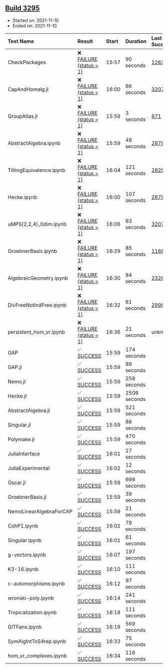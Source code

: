 ## [Build 3295](https://oscarci.mathematik.uni-kl.de/job/oscar-stable/3295/)

* Started on: 2021-11-10
* Ended on: 2021-11-10

| Test Name    | Result | Start | Duration | Last Success | First Failure |
|:-------------|:-------|:------|:---------|:-------------|:--------------|
| CheckPackages | ❌ [FAILURE (status = 1)](https://oscarci.mathematik.uni-kl.de/job/oscar-stable/3295/artifact/logs/build-3295/CheckPackages.log) | 15:57 | 90 seconds | [1263](https://oscarci.mathematik.uni-kl.de/job/oscar-stable/1263/) | [1264](https://oscarci.mathematik.uni-kl.de/job/oscar-stable/1264/) |
| CapAndHomalg.jl | ❌ [FAILURE (status = 1)](https://oscarci.mathematik.uni-kl.de/job/oscar-stable/3295/artifact/logs/build-3295/CapAndHomalg.jl.log) | 16:00 | 66 seconds | [3207](https://oscarci.mathematik.uni-kl.de/job/oscar-stable/3207/) | [3208](https://oscarci.mathematik.uni-kl.de/job/oscar-stable/3208/) |
| GroupAtlas.jl | ❌ [FAILURE (status = 1)](https://oscarci.mathematik.uni-kl.de/job/oscar-stable/3295/artifact/logs/build-3295/GroupAtlas.jl.log) | 15:59 | 3 seconds | [871](https://oscarci.mathematik.uni-kl.de/job/oscar-stable/871/) | [872](https://oscarci.mathematik.uni-kl.de/job/oscar-stable/872/) |
| AbstractAlgebra.ipynb | ❌ [FAILURE (status = 1)](https://oscarci.mathematik.uni-kl.de/job/oscar-stable/3295/artifact/logs/build-3295/AbstractAlgebra.ipynb.log) | 15:59 | 49 seconds | [2878](https://oscarci.mathematik.uni-kl.de/job/oscar-stable/2878/) | [2879](https://oscarci.mathematik.uni-kl.de/job/oscar-stable/2879/) |
| TiltingEquivalence.ipynb | ❌ [FAILURE (status = 1)](https://oscarci.mathematik.uni-kl.de/job/oscar-stable/3295/artifact/logs/build-3295/TiltingEquivalence.ipynb.log) | 16:04 | 121 seconds | [2629](https://oscarci.mathematik.uni-kl.de/job/oscar-stable/2629/) | [2630](https://oscarci.mathematik.uni-kl.de/job/oscar-stable/2630/) |
| Hecke.ipynb | ❌ [FAILURE (status = 1)](https://oscarci.mathematik.uni-kl.de/job/oscar-stable/3295/artifact/logs/build-3295/Hecke.ipynb.log) | 16:00 | 107 seconds | [2878](https://oscarci.mathematik.uni-kl.de/job/oscar-stable/2878/) | [2879](https://oscarci.mathematik.uni-kl.de/job/oscar-stable/2879/) |
| uMPS(2,2,4)_0dim.ipynb | ❌ [FAILURE (status = 1)](https://oscarci.mathematik.uni-kl.de/job/oscar-stable/3295/artifact/logs/build-3295/uMPS-2-2-4-_0dim.ipynb.log) | 16:06 | 63 seconds | [3207](https://oscarci.mathematik.uni-kl.de/job/oscar-stable/3207/) | [3208](https://oscarci.mathematik.uni-kl.de/job/oscar-stable/3208/) |
| GroebnerBasis.ipynb | ❌ [FAILURE (status = 1)](https://oscarci.mathematik.uni-kl.de/job/oscar-stable/3295/artifact/logs/build-3295/GroebnerBasis.ipynb.log) | 16:29 | 85 seconds | [1168](https://oscarci.mathematik.uni-kl.de/job/oscar-stable/1168/) | [1169](https://oscarci.mathematik.uni-kl.de/job/oscar-stable/1169/) |
| AlgebraicGeometry.ipynb | ❌ [FAILURE (status = 1)](https://oscarci.mathematik.uni-kl.de/job/oscar-stable/3295/artifact/logs/build-3295/AlgebraicGeometry.ipynb.log) | 16:30 | 84 seconds | [2326](https://oscarci.mathematik.uni-kl.de/job/oscar-stable/2326/) | [2327](https://oscarci.mathematik.uni-kl.de/job/oscar-stable/2327/) |
| DivFreeNotIndFree.ipynb | ❌ [FAILURE (status = 1)](https://oscarci.mathematik.uni-kl.de/job/oscar-stable/3295/artifact/logs/build-3295/DivFreeNotIndFree.ipynb.log) | 16:32 | 61 seconds | [2998](https://oscarci.mathematik.uni-kl.de/job/oscar-stable/2998/) | [2999](https://oscarci.mathematik.uni-kl.de/job/oscar-stable/2999/) |
| persistent_hom_vr.ipynb | ❌ [FAILURE (status = 1)](https://oscarci.mathematik.uni-kl.de/job/oscar-stable/3295/artifact/logs/build-3295/persistent_hom_vr.ipynb.log) | 16:36 | 21 seconds | unknown | unknown |
| GAP | ✅ [SUCCESS](https://oscarci.mathematik.uni-kl.de/job/oscar-stable/3295/artifact/logs/build-3295/GAP.log) | 15:59 | 174 seconds |  |  |
| GAP.jl | ✅ [SUCCESS](https://oscarci.mathematik.uni-kl.de/job/oscar-stable/3295/artifact/logs/build-3295/GAP.jl.log) | 15:59 | 89 seconds |  |  |
| Nemo.jl | ✅ [SUCCESS](https://oscarci.mathematik.uni-kl.de/job/oscar-stable/3295/artifact/logs/build-3295/Nemo.jl.log) | 15:59 | 258 seconds |  |  |
| Hecke.jl | ✅ [SUCCESS](https://oscarci.mathematik.uni-kl.de/job/oscar-stable/3295/artifact/logs/build-3295/Hecke.jl.log) | 15:59 | 2509 seconds |  |  |
| AbstractAlgebra.jl | ✅ [SUCCESS](https://oscarci.mathematik.uni-kl.de/job/oscar-stable/3295/artifact/logs/build-3295/AbstractAlgebra.jl.log) | 15:59 | 521 seconds |  |  |
| Singular.jl | ✅ [SUCCESS](https://oscarci.mathematik.uni-kl.de/job/oscar-stable/3295/artifact/logs/build-3295/Singular.jl.log) | 15:59 | 86 seconds |  |  |
| Polymake.jl | ✅ [SUCCESS](https://oscarci.mathematik.uni-kl.de/job/oscar-stable/3295/artifact/logs/build-3295/Polymake.jl.log) | 15:59 | 470 seconds |  |  |
| JuliaInterface | ✅ [SUCCESS](https://oscarci.mathematik.uni-kl.de/job/oscar-stable/3295/artifact/logs/build-3295/JuliaInterface.log) | 16:01 | 27 seconds |  |  |
| JuliaExperimental | ✅ [SUCCESS](https://oscarci.mathematik.uni-kl.de/job/oscar-stable/3295/artifact/logs/build-3295/JuliaExperimental.log) | 16:02 | 12 seconds |  |  |
| Oscar.jl | ✅ [SUCCESS](https://oscarci.mathematik.uni-kl.de/job/oscar-stable/3295/artifact/logs/build-3295/Oscar.jl.log) | 15:59 | 698 seconds |  |  |
| GroebnerBasis.jl | ✅ [SUCCESS](https://oscarci.mathematik.uni-kl.de/job/oscar-stable/3295/artifact/logs/build-3295/GroebnerBasis.jl.log) | 15:59 | 39 seconds |  |  |
| NemoLinearAlgebraForCAP | ✅ [SUCCESS](https://oscarci.mathematik.uni-kl.de/job/oscar-stable/3295/artifact/logs/build-3295/NemoLinearAlgebraForCAP.log) | 15:59 | 21 seconds |  |  |
| CohP1.ipynb | ✅ [SUCCESS](https://oscarci.mathematik.uni-kl.de/job/oscar-stable/3295/artifact/logs/build-3295/CohP1.ipynb.log) | 16:02 | 79 seconds |  |  |
| Singular.ipynb | ✅ [SUCCESS](https://oscarci.mathematik.uni-kl.de/job/oscar-stable/3295/artifact/logs/build-3295/Singular.ipynb.log) | 16:01 | 61 seconds |  |  |
| g-vectors.ipynb | ✅ [SUCCESS](https://oscarci.mathematik.uni-kl.de/job/oscar-stable/3295/artifact/logs/build-3295/g-vectors.ipynb.log) | 16:07 | 197 seconds |  |  |
| K3-16.ipynb | ✅ [SUCCESS](https://oscarci.mathematik.uni-kl.de/job/oscar-stable/3295/artifact/logs/build-3295/K3-16.ipynb.log) | 16:10 | 111 seconds |  |  |
| c-automorphisms.ipynb | ✅ [SUCCESS](https://oscarci.mathematik.uni-kl.de/job/oscar-stable/3295/artifact/logs/build-3295/c-automorphisms.ipynb.log) | 16:12 | 97 seconds |  |  |
| wronski-poly.ipynb | ✅ [SUCCESS](https://oscarci.mathematik.uni-kl.de/job/oscar-stable/3295/artifact/logs/build-3295/wronski-poly.ipynb.log) | 16:14 | 241 seconds |  |  |
| Tropicalization.ipynb | ✅ [SUCCESS](https://oscarci.mathematik.uni-kl.de/job/oscar-stable/3295/artifact/logs/build-3295/Tropicalization.ipynb.log) | 16:18 | 111 seconds |  |  |
| GITFans.ipynb | ✅ [SUCCESS](https://oscarci.mathematik.uni-kl.de/job/oscar-stable/3295/artifact/logs/build-3295/GITFans.ipynb.log) | 16:19 | 569 seconds |  |  |
| SymAlgIntToS4rep.ipynb | ✅ [SUCCESS](https://oscarci.mathematik.uni-kl.de/job/oscar-stable/3295/artifact/logs/build-3295/SymAlgIntToS4rep.ipynb.log) | 16:33 | 75 seconds |  |  |
| hom_vr_complexes.ipynb | ✅ [SUCCESS](https://oscarci.mathematik.uni-kl.de/job/oscar-stable/3295/artifact/logs/build-3295/hom_vr_complexes.ipynb.log) | 16:34 | 116 seconds |  |  |
